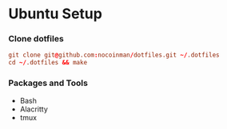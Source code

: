 # Ubuntu Setup

### Clone dotfiles

```conf
git clone git@github.com:nocoinman/dotfiles.git ~/.dotfiles
cd ~/.dotfiles && make
```

### Packages and Tools

- Bash
- Alacritty
- tmux

